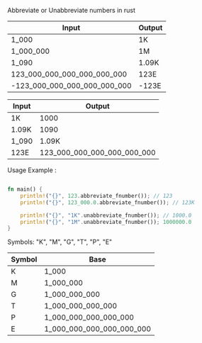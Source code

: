 Abbreviate or Unabbreviate numbers in rust


|     Input                   |    Output    |
|-----------------------------|--------------|
|         1_000               |     1K       |
|         1_000_000           |     1M       |
|         1_090               |     1.09K    |
| 123_000_000_000_000_000_000 |     123E     |
| -123_000_000_000_000_000_000 |     -123E     |



|     Input                   |    Output    |
|-----------------------------|--------------|
|         1K               |     1000       |
|         1.09K           |     1090      |
|         1_090               |     1.09K    |
|      123E     |123_000_000_000_000_000_000|


Usage Example :

```rust

fn main() {
    println!("{}", 123.abbreviate_fnumber()); // 123
    println!("{}", 123_000.0.abbreviate_fnumber()); // 123K

    println!("{}", "1K".unabbreviate_fnumber()); // 1000.0
    println!("{}", "1M".unabbreviate_fnumber()); 1000000.0
}

```

Symbols:
"K", "M", "G", "T", "P", "E"

|     Symbol                   |    Base    |
|-----------------------------|--------------|
|         K               |     1_000       |
|         M           |     1_000_000      |
|         G               |     1_000_000_000    |
|      T                 |  1_000_000_000_000 |
|      P                 |    1_000_000_000_000_000  |
|      E                 |      1_000_000_000_000_000_000   |


